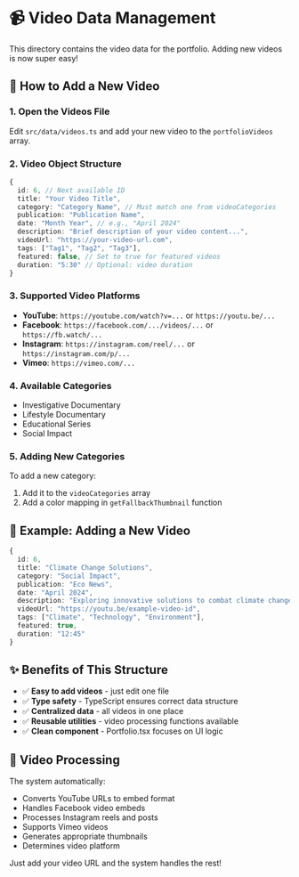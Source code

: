 # 📹 Video Data Management

This directory contains the video data for the portfolio. Adding new videos is now super easy!

## 🎯 How to Add a New Video

### 1. Open the Videos File
Edit `src/data/videos.ts` and add your new video to the `portfolioVideos` array.

### 2. Video Object Structure
```typescript
{
  id: 6, // Next available ID
  title: "Your Video Title",
  category: "Category Name", // Must match one from videoCategories
  publication: "Publication Name",
  date: "Month Year", // e.g., "April 2024"
  description: "Brief description of your video content...",
  videoUrl: "https://your-video-url.com",
  tags: ["Tag1", "Tag2", "Tag3"],
  featured: false, // Set to true for featured videos
  duration: "5:30" // Optional: video duration
}
```

### 3. Supported Video Platforms
- **YouTube**: `https://youtube.com/watch?v=...` or `https://youtu.be/...`
- **Facebook**: `https://facebook.com/.../videos/...` or `https://fb.watch/...`
- **Instagram**: `https://instagram.com/reel/...` or `https://instagram.com/p/...`
- **Vimeo**: `https://vimeo.com/...`

### 4. Available Categories
- Investigative Documentary
- Lifestyle Documentary
- Educational Series
- Social Impact

### 5. Adding New Categories
To add a new category:
1. Add it to the `videoCategories` array
2. Add a color mapping in `getFallbackThumbnail` function

## 🚀 Example: Adding a New Video

```typescript
{
  id: 6,
  title: "Climate Change Solutions",
  category: "Social Impact",
  publication: "Eco News",
  date: "April 2024",
  description: "Exploring innovative solutions to combat climate change through technology and community action.",
  videoUrl: "https://youtu.be/example-video-id",
  tags: ["Climate", "Technology", "Environment"],
  featured: true,
  duration: "12:45"
}
```

## ✨ Benefits of This Structure

- ✅ **Easy to add videos** - just edit one file
- ✅ **Type safety** - TypeScript ensures correct data structure
- ✅ **Centralized data** - all videos in one place
- ✅ **Reusable utilities** - video processing functions available
- ✅ **Clean component** - Portfolio.tsx focuses on UI logic

## 🔧 Video Processing

The system automatically:
- Converts YouTube URLs to embed format
- Handles Facebook video embeds
- Processes Instagram reels and posts
- Supports Vimeo videos
- Generates appropriate thumbnails
- Determines video platform

Just add your video URL and the system handles the rest!
